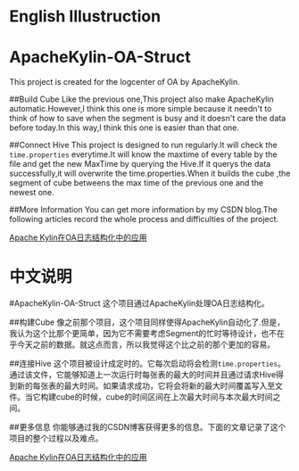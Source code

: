 English Illustruction
=====================
# ApacheKylin-OA-Struct
This project is created for the logcenter of OA by ApacheKylin.

##Build Cube
Like the previous one,This project also make ApacheKylin automatic.However,I think this one is more simple because it needn't to think of how to save when the segment is busy and it doesn't care the data before today.In this way,I think this one is easier than that one.

##Connect Hive
This project is designed to run regularly.It will check the `time.properties` everytime.It will know the maxtime of every table by the file and get the new MaxTime by querying the Hive.If it querys the data successfully,it will overwrite the time.properties.When it builds the cube ,the segment of cube betweens the max time of the previous one and the newest one.

##More Information
You can get more information by my CSDN blog.The following articles record the whole process and difficulties of the project.

[Apache Kylin在OA日志结构化中的应用](http://blog.csdn.net/blackenn/article/details/52749767)

中文说明
=======
#ApacheKylin-OA-Struct
这个项目通过ApacheKylin处理OA日志结构化。

##构建Cube
像之前那个项目，这个项目同样使得ApacheKylin自动化了.但是，我认为这个比那个更简单，因为它不需要考虑Segment的忙时等待设计，也不在乎今天之前的数据。就这点而言，所以我觉得这个比之前的那个更加的容易。

##连接Hive
这个项目被设计成定时的。它每次启动将会检测`time.properties`。 通过该文件，它能够知道上一次运行时每张表的最大的时间并且通过请求Hive得到新的每张表的最大时间。如果请求成功，它将会将新的最大时间覆盖写入至文件。当它构建cube的时候，cube的时间区间在上次最大时间与本次最大时间之间。

##更多信息
你能够通过我的CSDN博客获得更多的信息。下面的文章记录了这个项目的整个过程以及难点。

[Apache Kylin在OA日志结构化中的应用](http://blog.csdn.net/blackenn/article/details/52749767)

